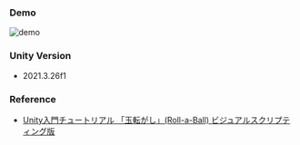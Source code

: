 ### Demo

![demo](https://github.com/mertcookimg/unity_ballgame/blob/develop/Gif/demo.gif)

### Unity Version
- 2021.3.26f1

### Reference
- [Unity入門チュートリアル 「玉転がし」(Roll-a-Ball) ビジュアルスクリプティング版](https://learn.unity.com/project/roll-a-ball-visual-scripting-jp?uv=2021.1)



